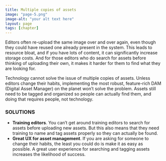 ```yaml
---
title: Multiple copies of assets
image: "page-5.png"
image-alt: "your alt text here"
layout: page
tags: [chapter]
---
```


Editors often re-upload the same image over and over again, even though
they could have reused one already present in the system. This leads to
resource bloat, and if you have lots of content, it can significantly increase
storage costs. And for those editors who do search for assets before thinking
of uploading their own, it makes it harder for them to find what they are
looking for.

Technology cannot solve the issue of multiple copies of assets. Unless
editors change their habits, implementing the most robust, feature-rich
DAM (Digital Asset Manager) on the planet won’t solve the problem. Assets
still need to be tagged and organized so people can actually find them, and
doing that requires people, not technology.

### SOLUTIONS

- **Training editors**. You can’t get around training editors to search for
assets before uploading new assets. But this also means that they need
training to name and tag assets properly so they can actually be found.
- **Great UX for asset management**. If you are asking for someone to
change their habits, the least you could do is make it as easy as possible.
A great user experience for searching and tagging assets increases the
likelihood of success.
